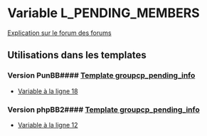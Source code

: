 # Variable L_PENDING_MEMBERS
[Explication sur le forum des forums](http://forum.forumactif.com/t294113-listing-des-variables#L_PENDING_MEMBERS)
## Utilisations dans les templates
### Version PunBB#### [Template groupcp_pending_info](punbb/groupcp_pending_info.md)
* [Variable à la ligne 18](../punbb/groupcp_pending_info.tpl#L18)
### Version phpBB2#### [Template groupcp_pending_info](subsilver/groupcp_pending_info.md)
* [Variable à la ligne 12](../subsilver/groupcp_pending_info.tpl#L12)